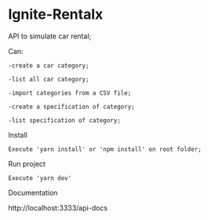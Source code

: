 # Ignite-Rentalx
API to simulate car rental;


Can:

	-create a car category;
  
 	-list all car category;
  
	-import categories from a CSV file;
  
	-create a specification of category;
  
 	-list specification of category;
  
Install

	Execute 'yarn install' or 'npm install' on root folder;
  
Run project

	Execute 'yarn dev'
  
Documentation 

  http://localhost:3333/api-docs
 
